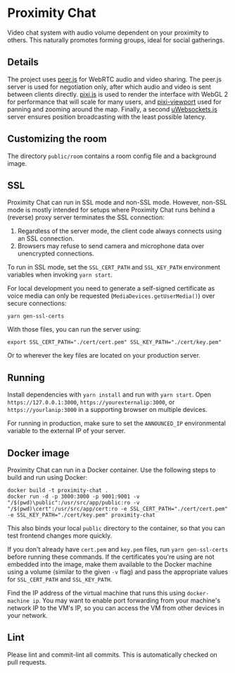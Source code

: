 # Proximity Chat

Video chat system with audio volume dependent on your proximity to others. This naturally promotes forming groups, ideal for social gatherings. 

## Details
The project uses [peer.js](http://peerjs.com) for WebRTC audio and video sharing. The peer.js server is used for negotiation only, after which audio and video is sent between clients directly. [pixi.js](http://pixijs.io) is used to render the interface with WebGL 2 for performance that will scale for many users, and [pixi-viewport](https://github.com/davidfig/pixi-viewport) used for panning and zooming around the map. Finally, a second [uWebsockets.js](https://github.com/uNetworking/uWebSockets.js) server ensures position broadcasting with the least possible latency.

## Customizing the room
The directory `public/room` contains a room config file and a background image.

## SSL
Proximity Chat can run in SSL mode and non-SSL mode. However, non-SSL mode is mostly intended for setups where Proximity Chat runs behind a (reverse) proxy server terminates the SSL connection:

1.   Regardless of the server mode, the client code always connects using an SSL connection.
1.   Browsers may refuse to send camera and microphone data over unencrypted connections.

To run in SSL mode, set the `SSL_CERT_PATH` and `SSL_KEY_PATH` environment variables when invoking `yarn start`.

For local development you need to generate a self-signed certificate as voice media can only be requested (`MediaDevices.getUserMedia()`) over secure connections:

    yarn gen-ssl-certs

With those files, you can run the server using:

    export SSL_CERT_PATH="./cert/cert.pem" SSL_KEY_PATH="./cert/key.pem"
    
Or to wherever the key files are located on your production server.

## Running
Install dependencies with `yarn install` and run with `yarn start`. Open `https://127.0.0.1:3000`, `https://yourexternalip:3000`, or `https://yourlanip:3000` in a supporting browser on multiple devices. 

For running in production, make sure to set the `ANNOUNCED_IP` environmental variable to the external IP of your server.

## Docker image
Proximity Chat can run in a Docker container. Use the following steps to build and run using Docker:

    docker build -t proximity-chat .
    docker run -d -p 3000:3000 -p 9001:9001 -v "/$(pwd)\public":/usr/src/app/public:ro -v "/$(pwd)\cert":/usr/src/app/cert:ro -e SSL_CERT_PATH="./cert/cert.pem" -e SSL_KEY_PATH="./cert/key.pem" proximity-chat

This also binds your local `public` directory to the container, so that you can test frontend changes more quickly.

If you don't already have `cert.pem` and `key.pem` files, run `yarn gen-ssl-certs` before running these commands. If the certificates you're using are not embedded into the image, make them available to the Docker machine using a volume (similar to the given `-v` flag) and pass the appropriate values for `SSL_CERT_PATH` and `SSL_KEY_PATH`.

Find the IP address of the virtual machine that runs this using `docker-machine ip`. You may want to enable port forwarding from your machine's network IP to the VM's IP, so you can access the VM from other devices in your network.

## Lint
Please lint and commit-lint all commits. This is automatically checked on pull requests.
